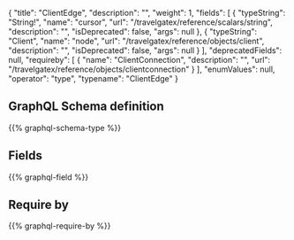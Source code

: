 {
  "title": "ClientEdge",
  "description": "",
  "weight": 1,
  "fields": [
    {
      "typeString": "String!",
      "name": "cursor",
      "url": "/travelgatex/reference/scalars/string",
      "description": "",
      "isDeprecated": false,
      "args": null
    },
    {
      "typeString": "Client",
      "name": "node",
      "url": "/travelgatex/reference/objects/client",
      "description": "",
      "isDeprecated": false,
      "args": null
    }
  ],
  "deprecatedFields": null,
  "requireby": [
    {
      "name": "ClientConnection",
      "description": "",
      "url": "/travelgatex/reference/objects/clientconnection"
    }
  ],
  "enumValues": null,
  "operator": "type",
  "typename": "ClientEdge"
}
## GraphQL Schema definition

{{% graphql-schema-type %}}

## Fields

{{% graphql-field %}}

## Require by

{{% graphql-require-by %}}
